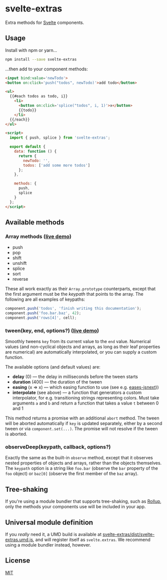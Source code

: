 # svelte-extras

Extra methods for [Svelte](https://svelte.technology) components.

## Usage

Install with npm or yarn...

```bash
npm install --save svelte-extras
```

...then add to your component methods:

```html
<input bind:value='newTodo'>
<button on:click='push("todos", newTodo)'>add todo</button>

<ul>
  {{#each todos as todo, i}}
    <li>
      <button on:click='splice("todos", i, 1)'>x</button>
      {{todo}}
    </li>
  {{/each}}
</ul>

<script>
  import { push, splice } from 'svelte-extras';

  export default {
    data: function () {
      return {
        newTodo: '',
        todos: ['add some more todos']
      };
    },

    methods: {
      push,
      splice
    }
  };
</script>
```

## Available methods

### Array methods ([live demo](https://svelte.technology/repl?version=1.20.2&gist=66bb8372ed59124c3568c26a2b39dce2))

* push
* pop
* shift
* unshift
* splice
* sort
* reverse

These all work exactly as their `Array.prototype` counterparts, except that the first argument must be the *keypath* that points to the array. The following are all examples of keypaths:

```js
component.push('todos', 'finish writing this documentation');
component.push('foo.bar.baz', 42);
component.push('rows[4]', cell);
```

### tween(key, end, options?) ([live demo](https://svelte.technology/repl?version=1.20.2&gist=996cc5446b4f12d0708d2d1fca9f53b6))

Smoothly tweens `key` from its current value to the `end` value. Numerical values (and non-cyclical objects and arrays, as long as their leaf properties are numerical) are automatically interpolated, or you can supply a custom function.

The available options (and default values) are:

* **delay** (0) — the delay in milliseconds before the tween starts
* **duration** (400) — the duration of the tween
* **easing** (x => x) — which easing function to use (see e.g. [eases-jsnext](https://github.com/rollup/eases-jsnext)))
* **interpolate** (see above) — a function that generators a custom interpolator, for e.g. transitioning strings representing colors. Must take arguments `a` and `b` and return a function that takes a value `t` between 0 and 1

This method returns a promise with an additional `abort` method. The tween will be aborted automatically if `key` is updated separately, either by a second tween or via `component.set(...)`. The promise will not resolve if the tween is aborted.


### observeDeep(keypath, callback, options?)

Exactly the same as the built-in `observe` method, except that it observes nested properties of objects and arrays, rather than the objects themselves. The `keypath` option is a string like `foo.bar` (observe the `bar` property of the `foo` object) or `baz[0]` (observe the first member of the `baz` array).


## Tree-shaking

If you're using a module bundler that supports tree-shaking, such as [Rollup](https://rollupjs.org), only the methods your components use will be included in your app.


## Universal module definition

If you *really* need it, a UMD build is available at [svelte-extras/dist/svelte-extras.umd.js](https://unpkg.com/svelte-extras/dist/svelte-extras.js), and will register itself as `svelte.extras`. We recommend using a module bundler instead, however.


## License

[MIT](LICENSE)